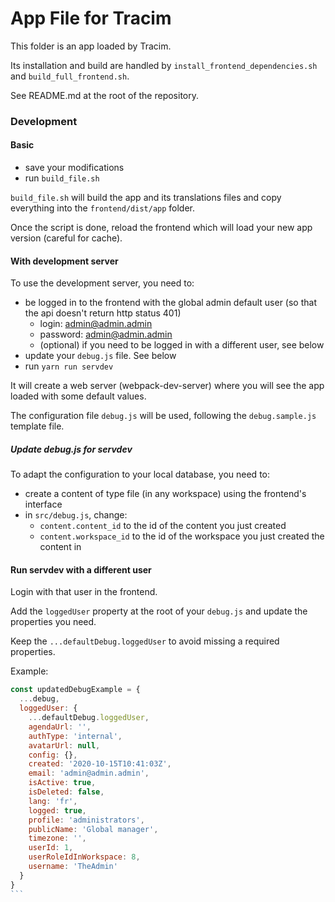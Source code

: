 # App File for Tracim

This folder is an app loaded by Tracim.

Its installation and build are handled by `install_frontend_dependencies.sh` and `build_full_frontend.sh`.

See README.md at the root of the repository.

### Development

#### Basic
- save your modifications
- run `build_file.sh`

`build_file.sh` will build the app and its translations files and copy everything into the `frontend/dist/app` folder.

Once the script is done, reload the frontend which will load your new app version (careful for cache).

#### With development server
To use the development server, you need to:
- be logged in to the frontend with the global admin default user (so that the api doesn't return http status 401)
  - login: admin@admin.admin
  - password: admin@admin.admin
  - (optional) if you need to be logged in with a different user, see below
- update your `debug.js` file. See below
- run `yarn run servdev`

It will create a web server (webpack-dev-server) where you will see the app loaded with some default values.

The configuration file `debug.js` will be used, following the `debug.sample.js` template file.

##### Update debug.js for servdev
To adapt the configuration to your local database, you need to:
- create a content of type file (in any workspace) using the frontend's interface
- in `src/debug.js`, change:
  - `content.content_id` to the id of the content you just created
  - `content.workspace_id` to the id of the workspace you just created the content in

#### Run servdev with a different user
Login with that user in the frontend.

Add the `loggedUser` property at the root of your `debug.js` and update the properties you need.

Keep the `...defaultDebug.loggedUser` to avoid missing a required properties.

Example:
```` js
const updatedDebugExample = {
  ...debug,
  loggedUser: {
    ...defaultDebug.loggedUser,
    agendaUrl: '',
    authType: 'internal',
    avatarUrl: null,
    config: {},
    created: '2020-10-15T10:41:03Z',
    email: 'admin@admin.admin',
    isActive: true,
    isDeleted: false,
    lang: 'fr',
    logged: true,
    profile: 'administrators',
    publicName: 'Global manager',
    timezone: '',
    userId: 1,
    userRoleIdInWorkspace: 8,
    username: 'TheAdmin'
  }
}
```
